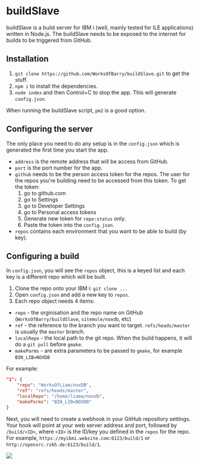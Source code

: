 # buildSlave

buildSlave is a build server for IBM i (well, mainly tested for ILE applications) written in Node.js. The buildSlave needs to be exposed to the internet for builds to be triggered from GitHub.

## Installation

1. `git clone https://github.com/WorksOfBarry/buildSlave.git` to get the stuff.
2. `npm i` to install the dependencies.
3. `node index` and then Control+C to stop the app. This will generate `config.json`.

When running the buildSlave script, `pm2` is a good option.

## Configuring the server

The only place you need to do any setup is in the `config.json` which is generated the first time you start the app.

* `address` is the remote address that will be access from GitHub.
* `port` is the port number for the app.
* `github` needs to be the person access token for the repos. The user for the repos you're building need to be accessed from this token. To get the token:
  1. go to github.com
  2. go to Settings
  3. go to Developer Settings
  4. go to Personal access tokens
  5. Generate new token for `repo:status` only.
  6. Paste the token into the `config.json`.
* `repos` contains each environment that you want to be able to build (by key).

## Configuring a build

In `config.json`, you will see the `repos` object, this is a keyed list and each key is a different repo which will be built.

1. Clone the repo onto your IBM i: `git clone ...`
2. Open `config.json` and add a new key to `repos`.
3. Each repo object needs 4 items:
  * `repo` - the orginisation and the repo name on GitHub (`WorksOfBarry/buildSlave`, `sitemule/noxdb`, etc)
  * `ref` - the reference to the branch you want to target. `refs/heads/master` is usually the `master` branch.
  * `localRepo` - the local path to the git repo. When the build happens, it will do a `git pull` before `gmake`.
  * `makeParms` - are extra parameters to be passed to `gmake`, for example `BIN_LIB=NOXDB`

For example:

```json
"1": {
    "repo": "WorksOfLiam/noxDB",
    "ref": "refs/heads/master",
    "localRepo": "/home/liama/noxdb",
    "makeParms": "BIN_LIB=NOXDB"
}
```

Next, you will need to create a webhook in your GitHub repository settings. Your hook will point at your web server address and port, followed by `/build/<ID>`, where `<ID>` is the ID/key you defined in the `repos` for the repo. For example, `https://myibmi.website.com:6123/build/1` or `http://opensrc.rzkh.de:6123/build/1`.

![](https://i.imgur.com/i7j8GMp.png)

